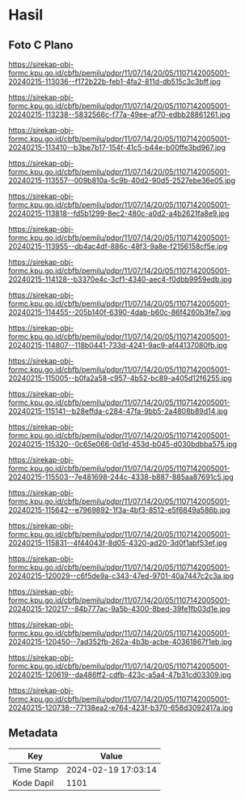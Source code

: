 # Hasil

## Foto C Plano

https://sirekap-obj-formc.kpu.go.id/cbfb/pemilu/pdpr/11/07/14/20/05/1107142005001-20240215-113036--f172b22b-feb1-4fa2-811d-db515c3c3bff.jpg

https://sirekap-obj-formc.kpu.go.id/cbfb/pemilu/pdpr/11/07/14/20/05/1107142005001-20240215-113238--5832566c-f77a-49ee-af70-edbb28861261.jpg

https://sirekap-obj-formc.kpu.go.id/cbfb/pemilu/pdpr/11/07/14/20/05/1107142005001-20240215-113410--b3be7b17-154f-41c5-b44e-b00ffe3bd967.jpg

https://sirekap-obj-formc.kpu.go.id/cbfb/pemilu/pdpr/11/07/14/20/05/1107142005001-20240215-113557--009b810a-5c9b-40d2-90d5-2527ebe36e05.jpg

https://sirekap-obj-formc.kpu.go.id/cbfb/pemilu/pdpr/11/07/14/20/05/1107142005001-20240215-113818--fd5b1299-8ec2-480c-a0d2-a4b2621fa8e9.jpg

https://sirekap-obj-formc.kpu.go.id/cbfb/pemilu/pdpr/11/07/14/20/05/1107142005001-20240215-113955--db4ac4df-886c-48f3-9a8e-f2156158cf5e.jpg

https://sirekap-obj-formc.kpu.go.id/cbfb/pemilu/pdpr/11/07/14/20/05/1107142005001-20240215-114128--b3370e4c-3cf1-4340-aec4-f0dbb9959edb.jpg

https://sirekap-obj-formc.kpu.go.id/cbfb/pemilu/pdpr/11/07/14/20/05/1107142005001-20240215-114455--205b140f-6390-4dab-b60c-86f4260b3fe7.jpg

https://sirekap-obj-formc.kpu.go.id/cbfb/pemilu/pdpr/11/07/14/20/05/1107142005001-20240215-114807--118b0441-733d-4241-9ac9-af44137080fb.jpg

https://sirekap-obj-formc.kpu.go.id/cbfb/pemilu/pdpr/11/07/14/20/05/1107142005001-20240215-115005--b0fa2a58-c957-4b52-bc89-a405d12f6255.jpg

https://sirekap-obj-formc.kpu.go.id/cbfb/pemilu/pdpr/11/07/14/20/05/1107142005001-20240215-115141--b28effda-c284-47fa-9bb5-2a4808b89d14.jpg

https://sirekap-obj-formc.kpu.go.id/cbfb/pemilu/pdpr/11/07/14/20/05/1107142005001-20240215-115320--0c65e066-0d1d-453d-b045-d030bdbba575.jpg

https://sirekap-obj-formc.kpu.go.id/cbfb/pemilu/pdpr/11/07/14/20/05/1107142005001-20240215-115503--7e481698-244c-4338-b887-885aa87691c5.jpg

https://sirekap-obj-formc.kpu.go.id/cbfb/pemilu/pdpr/11/07/14/20/05/1107142005001-20240215-115642--e7969892-1f3a-4bf3-8512-e5f6849a586b.jpg

https://sirekap-obj-formc.kpu.go.id/cbfb/pemilu/pdpr/11/07/14/20/05/1107142005001-20240215-115831--4f44043f-8d05-4320-ad20-3d0f1abf53ef.jpg

https://sirekap-obj-formc.kpu.go.id/cbfb/pemilu/pdpr/11/07/14/20/05/1107142005001-20240215-120029--c6f5de9a-c343-47ed-9701-40a7447c2c3a.jpg

https://sirekap-obj-formc.kpu.go.id/cbfb/pemilu/pdpr/11/07/14/20/05/1107142005001-20240215-120217--84b777ac-9a5b-4300-8bed-39fe1fb03d1e.jpg

https://sirekap-obj-formc.kpu.go.id/cbfb/pemilu/pdpr/11/07/14/20/05/1107142005001-20240215-120450--7ad352fb-262a-4b3b-acbe-40361867f1eb.jpg

https://sirekap-obj-formc.kpu.go.id/cbfb/pemilu/pdpr/11/07/14/20/05/1107142005001-20240215-120619--da486ff2-cdfb-423c-a5a4-47b31cd03309.jpg

https://sirekap-obj-formc.kpu.go.id/cbfb/pemilu/pdpr/11/07/14/20/05/1107142005001-20240215-120738--77138ea2-e764-423f-b370-658d3092417a.jpg


## Metadata

| Key        | Value               |
| ---------- | ------------------- |
| Time Stamp | 2024-02-19 17:03:14 |
| Kode Dapil | 1101                |



